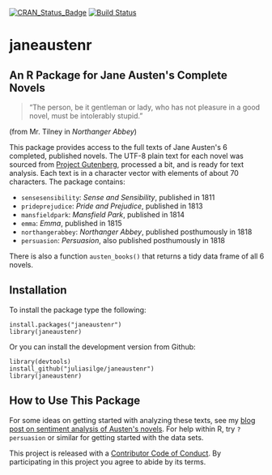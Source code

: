 [![CRAN_Status_Badge](http://www.r-pkg.org/badges/version/janeaustenr)](https://cran.r-project.org/package=janeaustenr)
[![Build Status](https://travis-ci.org/juliasilge/janeaustenr.svg?branch=master)](https://travis-ci.org/juliasilge/janeaustenr)

# janeaustenr

## An R Package for Jane Austen's Complete Novels

> “The person, be it gentleman or lady, who has not pleasure in a good novel, 
> must be intolerably stupid.”

(from Mr. Tilney in *Northanger Abbey*)

This package provides access to the full texts of Jane Austen's 6 completed, published novels. The UTF-8 plain text for each novel was sourced from [Project Gutenberg](https://www.gutenberg.org/), processed a bit, and is ready for text analysis. Each text is in a character vector with elements of about 70 characters. The package contains:

* `sensesensibility`:  *Sense and Sensibility*, published in 1811
* `prideprejudice`:  *Pride and Prejudice*, published in 1813
* `mansfieldpark`:  *Mansfield Park*, published in 1814
* `emma`:  *Emma*, published in 1815
* `northangerabbey`:  *Northanger Abbey*, published posthumously in 1818
* `persuasion`:  *Persuasion*, also published posthumously in 1818

There is also a function `austen_books()` that returns a tidy data frame of all 6 novels.

## Installation

To install the package type the following:

```
install.packages("janeaustenr")
library(janeaustenr)
```

Or you can install the development version from Github:

```
library(devtools)
install_github("juliasilge/janeaustenr")
library(janeaustenr)
```

## How to Use This Package

For some ideas on getting started with analyzing these texts, see my [blog post on sentiment analysis of Austen's novels](http://juliasilge.com/blog/If-I-Loved-NLP-Less/). For help within R, try `?persuasion` or similar for getting started with the data sets.

This project is released with a [Contributor Code of Conduct](CONDUCT.md). By participating in this project you agree to abide by its terms.